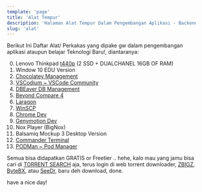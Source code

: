 ```yaml
---
template: 'page'
title: 'Alat Tempur'
description: 'Halaman Alat Tempur Dalam Pengembangan Aplikasi - Backend atau Frontend'
slug: 'alat'
---
```


Berikut Ini Daftar Alat/ Perkakas yang dipake gw dalam pengembangan aplikasi ataupun belajar Teknologi Baru!, diantaranya:

0. Lenovo Thinkpad [t440p](https://kutt.it/t440p) (2 SSD + DUALCHANEL 16GB OF RAM)
1. Window 10 EDU Version
2. [Chocolatey Management](https://kutt.it/chocolatey)
3. [VSCodium ~ VSCode Community](https://kutt.it/vscodium)
4. [DBEaver DB Management](https://kutt.it/dbeaver)
5. [Beyond Compare 4](https://kutt.it/compare)
6. [Laragon](https://kutt.it/laragon)
7. [WinSCP](https://kutt.it/winscp)
8. [Chrome Dev](https://kutt.it/chromedev)
9.  [Genymotion Dev](https://kutt.it/genymotion)
10. Nox Player (BigNox)
11. Balsamiq Mockup 3 Desktop Version
12. [Commander Terminal](https://kutt.it/terminal)
13. [PODMan ~ Pod Manager](https://podman.io/)

Semua bisa didapatkan GRATIS or Freetier .. hehe, kalo mau yang jamu bisa cari di [TORRENT SEARCH](https://kutt.it/bitcq) aja, terus login di web torrent downloader, [ZBIGZ](https://kutt.it/zbigz), [ByteBX](https://kutt.it/bytebx), atau [SeeDr](https://kutt.it/seedr), baru deh download, done.

have a nice day!
